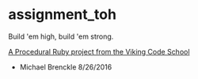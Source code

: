 assignment_toh
==============

Build 'em high, build 'em strong.

[A Procedural Ruby project from the Viking Code School](http://www.vikingcodeschool.com)

- Michael Brenckle 8/26/2016